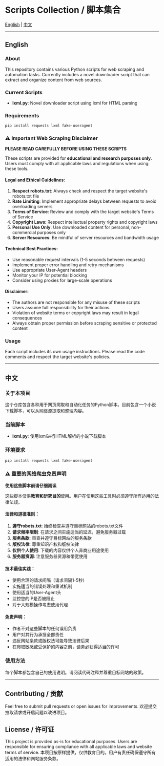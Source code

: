 # Scripts Collection / 脚本集合

[English](#english) | [中文](#中文)

---

## English

### About
This repository contains various Python scripts for web scraping and automation tasks. Currently includes a novel downloader script that can extract and organize content from web sources.

### Current Scripts
- **lxml.py**: Novel downloader script using lxml for HTML parsing

### Requirements
```bash
pip install requests lxml fake-useragent
```

### ⚠️ Important Web Scraping Disclaimer

**PLEASE READ CAREFULLY BEFORE USING THESE SCRIPTS**

These scripts are provided for **educational and research purposes only**. Users must comply with all applicable laws and regulations when using these tools.

#### Legal and Ethical Guidelines:

1. **Respect robots.txt**: Always check and respect the target website's robots.txt file
2. **Rate Limiting**: Implement appropriate delays between requests to avoid overloading servers
3. **Terms of Service**: Review and comply with the target website's Terms of Service
4. **Copyright Laws**: Respect intellectual property rights and copyright laws
5. **Personal Use Only**: Use downloaded content for personal, non-commercial purposes only
6. **Server Resources**: Be mindful of server resources and bandwidth usage

#### Technical Best Practices:

- Use reasonable request intervals (1-5 seconds between requests)
- Implement proper error handling and retry mechanisms
- Use appropriate User-Agent headers
- Monitor your IP for potential blocking
- Consider using proxies for large-scale operations

#### Disclaimer:

- The authors are not responsible for any misuse of these scripts
- Users assume full responsibility for their actions
- Violation of website terms or copyright laws may result in legal consequences
- Always obtain proper permission before scraping sensitive or protected content

### Usage
Each script includes its own usage instructions. Please read the code comments and respect the target website's policies.

---

## 中文

### 关于本项目
这个仓库包含各种用于网页爬取和自动化任务的Python脚本。目前包含一个小说下载脚本，可以从网络源提取和整理内容。

### 当前脚本
- **lxml.py**: 使用lxml进行HTML解析的小说下载脚本

### 环境要求
```bash
pip install requests lxml fake-useragent
```

### ⚠️ 重要的网络爬虫免责声明

**使用这些脚本前请仔细阅读**

这些脚本仅供**教育和研究目的**使用。用户在使用这些工具时必须遵守所有适用的法律法规。

#### 法律和道德准则：

1. **遵守robots.txt**: 始终检查并遵守目标网站的robots.txt文件
2. **请求频率限制**: 在请求之间实施适当的延迟，避免服务器过载
3. **服务条款**: 审查并遵守目标网站的服务条款
4. **版权法律**: 尊重知识产权和版权法律
5. **仅供个人使用**: 下载的内容仅供个人非商业用途使用
6. **服务器资源**: 注意服务器资源和带宽使用

#### 技术最佳实践：

- 使用合理的请求间隔（请求间隔1-5秒）
- 实施适当的错误处理和重试机制
- 使用适当的User-Agent头
- 监控您的IP是否被阻止
- 对于大规模操作考虑使用代理

#### 免责声明：

- 作者不对这些脚本的任何误用负责
- 用户对其行为承担全部责任
- 违反网站条款或版权法可能导致法律后果
- 在爬取敏感或受保护的内容之前，请务必获得适当的许可

### 使用方法
每个脚本都包含自己的使用说明。请阅读代码注释并尊重目标网站的政策。

---

## Contributing / 贡献
Feel free to submit pull requests or open issues for improvements.
欢迎提交拉取请求或开启问题以改进项目。

## License / 许可证
This project is provided as-is for educational purposes. Users are responsible for ensuring compliance with all applicable laws and website terms of service.
本项目按原样提供，仅供教育目的。用户有责任确保遵守所有适用的法律和网站服务条款。